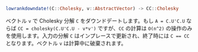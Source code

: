 ```julia
lowrankdowndate!(C::Cholesky, v::AbstractVector) -> CC::Cholesky
```

ベクトル `v` で Cholesky 分解 `C` をダウンドデートします。もし `A = C.U'C.U` ならば `CC = cholesky(C.U'C.U - v*v')` ですが、`CC` の計算は `O(n^2)` の操作のみを使用します。入力の分解 `C` はインプレースで更新され、終了時には `C == CC` となります。ベクトル `v` は計算中に破棄されます。
